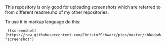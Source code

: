This repository is only good for uploading screenshots which are referred to from different readme.md of my other repositories.

To use it in markup language do this:
```
 ![screenshot](https://raw.githubusercontent.com/ChristofSchwarz/pics/master/cbkeepdata.png "screenshot")
```
